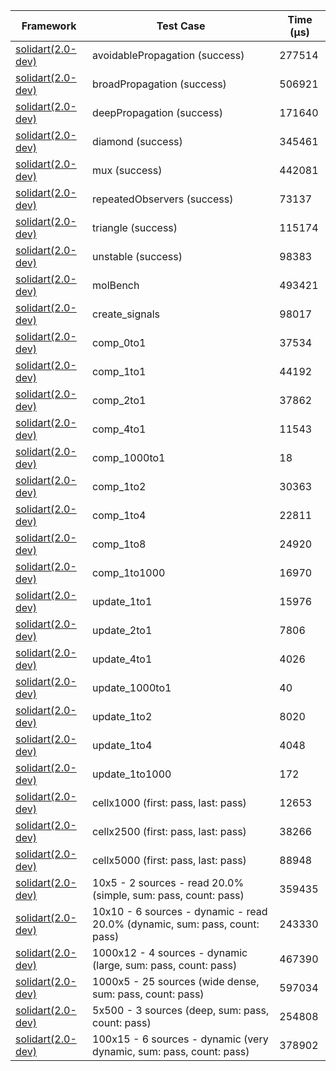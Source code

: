 | Framework | Test Case | Time (μs) |
| --- | --- | --- |
| [solidart(2.0-dev)](https://github.com/nank1ro/solidart/tree/dev) | avoidablePropagation (success) | 277514 |
| [solidart(2.0-dev)](https://github.com/nank1ro/solidart/tree/dev) | broadPropagation (success) | 506921 |
| [solidart(2.0-dev)](https://github.com/nank1ro/solidart/tree/dev) | deepPropagation (success) | 171640 |
| [solidart(2.0-dev)](https://github.com/nank1ro/solidart/tree/dev) | diamond (success) | 345461 |
| [solidart(2.0-dev)](https://github.com/nank1ro/solidart/tree/dev) | mux (success) | 442081 |
| [solidart(2.0-dev)](https://github.com/nank1ro/solidart/tree/dev) | repeatedObservers (success) | 73137 |
| [solidart(2.0-dev)](https://github.com/nank1ro/solidart/tree/dev) | triangle (success) | 115174 |
| [solidart(2.0-dev)](https://github.com/nank1ro/solidart/tree/dev) | unstable (success) | 98383 |
| [solidart(2.0-dev)](https://github.com/nank1ro/solidart/tree/dev) | molBench | 493421 |
| [solidart(2.0-dev)](https://github.com/nank1ro/solidart/tree/dev) | create_signals | 98017 |
| [solidart(2.0-dev)](https://github.com/nank1ro/solidart/tree/dev) | comp_0to1 | 37534 |
| [solidart(2.0-dev)](https://github.com/nank1ro/solidart/tree/dev) | comp_1to1 | 44192 |
| [solidart(2.0-dev)](https://github.com/nank1ro/solidart/tree/dev) | comp_2to1 | 37862 |
| [solidart(2.0-dev)](https://github.com/nank1ro/solidart/tree/dev) | comp_4to1 | 11543 |
| [solidart(2.0-dev)](https://github.com/nank1ro/solidart/tree/dev) | comp_1000to1 | 18 |
| [solidart(2.0-dev)](https://github.com/nank1ro/solidart/tree/dev) | comp_1to2 | 30363 |
| [solidart(2.0-dev)](https://github.com/nank1ro/solidart/tree/dev) | comp_1to4 | 22811 |
| [solidart(2.0-dev)](https://github.com/nank1ro/solidart/tree/dev) | comp_1to8 | 24920 |
| [solidart(2.0-dev)](https://github.com/nank1ro/solidart/tree/dev) | comp_1to1000 | 16970 |
| [solidart(2.0-dev)](https://github.com/nank1ro/solidart/tree/dev) | update_1to1 | 15976 |
| [solidart(2.0-dev)](https://github.com/nank1ro/solidart/tree/dev) | update_2to1 | 7806 |
| [solidart(2.0-dev)](https://github.com/nank1ro/solidart/tree/dev) | update_4to1 | 4026 |
| [solidart(2.0-dev)](https://github.com/nank1ro/solidart/tree/dev) | update_1000to1 | 40 |
| [solidart(2.0-dev)](https://github.com/nank1ro/solidart/tree/dev) | update_1to2 | 8020 |
| [solidart(2.0-dev)](https://github.com/nank1ro/solidart/tree/dev) | update_1to4 | 4048 |
| [solidart(2.0-dev)](https://github.com/nank1ro/solidart/tree/dev) | update_1to1000 | 172 |
| [solidart(2.0-dev)](https://github.com/nank1ro/solidart/tree/dev) | cellx1000 (first: pass, last: pass) | 12653 |
| [solidart(2.0-dev)](https://github.com/nank1ro/solidart/tree/dev) | cellx2500 (first: pass, last: pass) | 38266 |
| [solidart(2.0-dev)](https://github.com/nank1ro/solidart/tree/dev) | cellx5000 (first: pass, last: pass) | 88948 |
| [solidart(2.0-dev)](https://github.com/nank1ro/solidart/tree/dev) | 10x5 - 2 sources - read 20.0% (simple, sum: pass, count: pass) | 359435 |
| [solidart(2.0-dev)](https://github.com/nank1ro/solidart/tree/dev) | 10x10 - 6 sources - dynamic - read 20.0% (dynamic, sum: pass, count: pass) | 243330 |
| [solidart(2.0-dev)](https://github.com/nank1ro/solidart/tree/dev) | 1000x12 - 4 sources - dynamic (large, sum: pass, count: pass) | 467390 |
| [solidart(2.0-dev)](https://github.com/nank1ro/solidart/tree/dev) | 1000x5 - 25 sources (wide dense, sum: pass, count: pass) | 597034 |
| [solidart(2.0-dev)](https://github.com/nank1ro/solidart/tree/dev) | 5x500 - 3 sources (deep, sum: pass, count: pass) | 254808 |
| [solidart(2.0-dev)](https://github.com/nank1ro/solidart/tree/dev) | 100x15 - 6 sources - dynamic (very dynamic, sum: pass, count: pass) | 378902 |
